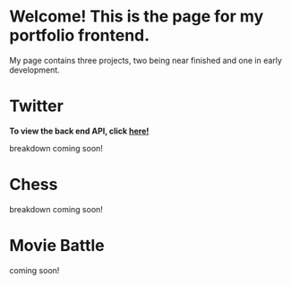 # Welcome! This is the page for my portfolio frontend.

My page contains three projects, two being near finished and one in early development.



# Twitter

**To view the back end API, click [here!](https://github.com/andrew-wulf/portfolio-backend/tree/main)**

breakdown coming soon!


# Chess

breakdown coming soon!



# Movie Battle

coming soon!
